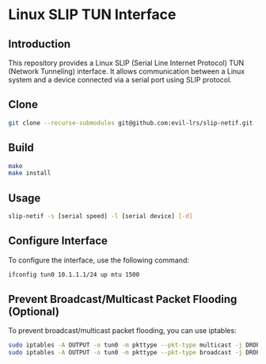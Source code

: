 # Linux SLIP TUN Interface

## Introduction

This repository provides a Linux SLIP (Serial Line Internet Protocol) TUN (Network Tunneling) interface.
It allows communication between a Linux system and a device connected via a serial port using SLIP protocol.

## Clone

```bash
git clone --recurse-submodules git@github.com:evil-lrs/slip-netif.git
```

## Build

```bash
make
make install
```

## Usage

```bash
slip-netif -s [serial speed] -l [serial device] [-d]
```

## Configure Interface

To configure the interface, use the following command:

```bash
ifconfig tun0 10.1.1.1/24 up mtu 1500
```

## Prevent Broadcast/Multicast Packet Flooding (Optional)

To prevent broadcast/multicast packet flooding, you can use iptables:

```bash
sudo iptables -A OUTPUT -o tun0 -m pkttype --pkt-type multicast -j DROP
sudo iptables -A OUTPUT -o tun0 -m pkttype --pkt-type broadcast -j DROP
```